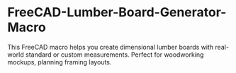 # FreeCAD-Lumber-Board-Generator-Macro
This FreeCAD macro helps you create dimensional lumber boards with real-world standard or custom measurements. Perfect for woodworking mockups, planning framing layouts.

